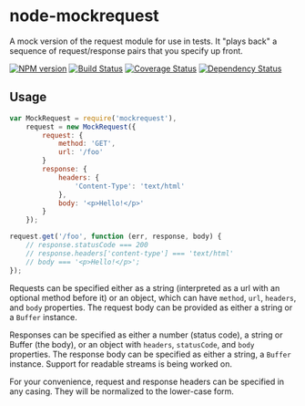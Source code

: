 node-mockrequest
================

A mock version of the request module for use in tests. It "plays back" a sequence of request/response pairs that you specify up front.

[![NPM version](https://badge.fury.io/js/mockrequest.png)](http://badge.fury.io/js/mockrequest)
[![Build Status](https://travis-ci.org/One-com/mockrequest.png)](https://travis-ci.org/One-com/mockrequest)
[![Coverage Status](https://coveralls.io/repos/One-com/mockrequest/badge.png)](https://coveralls.io/r/One-com/mockrequest)
[![Dependency Status](https://david-dm.org/One-com/mockrequest.png)](https://david-dm.org/One-com/mockrequest)

Usage
-----

```javascript
var MockRequest = require('mockrequest'),
    request = new MockRequest({
        request: {
            method: 'GET',
            url: '/foo'
        }
        response: {
            headers: {
                'Content-Type': 'text/html'
            },
            body: '<p>Hello!</p>'
        }
    });

request.get('/foo', function (err, response, body) {
    // response.statusCode === 200
    // response.headers['content-type'] === 'text/html'
    // body === '<p>Hello!</p>';
});
```

Requests can be specified either as a string (interpreted as a url with an
optional method before it) or an object, which can have `method`, `url`,
`headers`, and `body` properties. The request body can be provided as either a
string or a `Buffer` instance.

Responses can be specified as either a number (status code), a string or
Buffer (the body), or an object with `headers`, `statusCode`, and `body`
properties. The response body can be specified as either a string, a `Buffer`
instance. Support for readable streams is being worked on.

For your convenience, request and response headers can be specified in any
casing. They will be normalized to the lower-case form.
